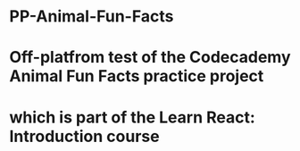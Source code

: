 # PP-Animal-Fun-Facts
# Off-platfrom test of the Codecademy Animal Fun Facts practice project
# which is part of the Learn React: Introduction course
